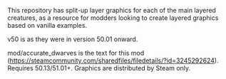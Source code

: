 This repository has split-up layer graphics for each of the main layered creatures, as a resource for modders looking to create layered graphics based on vanilla examples.


v50 is as they were in version 50.01 onward.


mod/accurate_dwarves is the text for this mod (https://steamcommunity.com/sharedfiles/filedetails/?id=3245292624).
Requires 50.13/51.01+. Graphics are distributed by Steam only.
